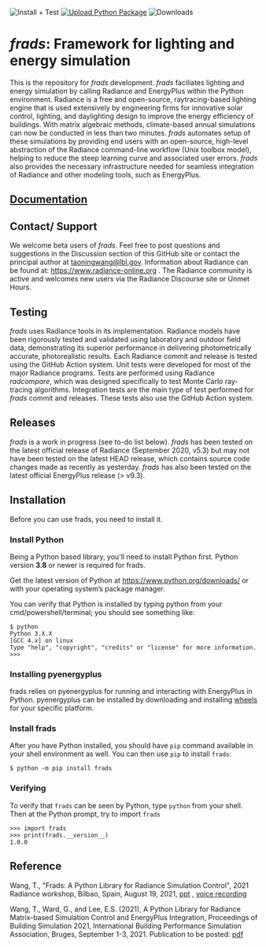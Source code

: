![Install + Test](https://github.com/LBNL-ETA/frads/actions/workflows/main.yml/badge.svg)
[![Upload Python Package](https://github.com/LBNL-ETA/frads/actions/workflows/python-publish.yml/badge.svg)](https://github.com/LBNL-ETA/frads/actions/workflows/python-publish.yml)
![Downloads](https://img.shields.io/pypi/dm/frads.svg)
# _frads_: Framework for lighting and energy simulation

This is the repository for _frads_ development. _frads_ faciliates lighting and energy simulation by calling Radiance and EnergyPlus
within the Python environment. Radiance is a free and open-source, raytracing-based lighting engine that is used extensively 
by engineering firms for innovative solar control, lighting, and daylighting design to improve the energy efficiency of buildings. 
With matrix algebraic methods, climate-based annual simulations can now be conducted in less than two minutes. _frads_ automates setup 
of these simulations by providing end users with an open-source, high-level abstraction of the Radiance command-line workflow (Unix toolbox model), 
helping to reduce the steep learning curve and associated user errors. _frads_ also provides the necessary infrastructure needed for seamless 
integration of Radiance and other modeling tools, such as EnergyPlus.

## [Documentation](https://lbnl-eta.github.io/frads/)

## Contact/ Support
We welcome beta users of _frads_. Feel free to post questions and suggestions in the Discussion section of this GitHub site or contact the principal author at taoningwang@lbl.gov.
Information about Radiance can be found at: https://www.radiance-online.org .
The Radiance community is active and welcomes new users via the Radiance Discourse site or Unmet Hours.

## Testing
_frads_ uses Radiance tools in its implementation. Radiance models have been rigorously tested and validated using laboratory and outdoor field data, demonstrating its superior  performance in delivering photometrically accurate, photorealistic results. Each Radiance commit and release is tested using the GitHub Action system.  Unit tests were developed for most of the major Radiance programs. Tests are performed using Radiance _radcompare_, which was designed specifically to test Monte Carlo ray-tracing algorithms.
Integration tests are the main type of test performed for _frads_ commit and releases.  These tests also use the GitHub Action system.

## Releases
_frads_ is a work in progress (see to-do list below). _frads_ has been tested on the latest official release of Radiance (September 2020, v5.3) but may not have been tested on the latest HEAD release, which contains source code changes made as recently as yesterday. _frads_ has also been tested on the latest official EnergyPlus release (> v9.3).

## Installation

Before you can use frads, you need to install it.

### Install Python

Being a Python based library, you'll need to install Python first.
Python version **3.8** or newer is required for frads.

Get the latest version of Python at https://www.python.org/downloads/ or with your operating system’s package manager.

You can verify that Python is installed by typing python from your cmd/powershell/terminal; you should see something like:

	$ python
	Python 3.X.X
	[GCC 4.x] on linux
	Type "help", "copyright", "credits" or "license" for more information.
	>>>

### Installing pyenergyplus
frads relies on pyenergyplus for running and interacting with EnergyPlus in Python.
pyenergyplus can be installed by downloading and installing [wheels](https://github.com/taoning/pyenergyplus/releases/tag/v23.1.0)
for your specific platform.


### Install frads

After you have Python installed, you should have `pip` command available in your shell environment as well. You can then use `pip` to install `frads`:

	$ python -m pip install frads

### Verifying

To verify that `frads` can be seen by Python, type `python` from your shell. Then at the Python prompt, try to import `frads`

	>>> import frads
	>>> print(frads.__version__)
	1.0.0


## Reference

Wang, T., "Frads: A Python Library for Radiance Simulation Control", 2021 Radiance workshop, Bilbao, Spain, August 19, 2021, [ppt](https://www.radiance-online.org/community/workshops/2021-bilbao-spain-2/presentations/19_thursday/frads.pdf) , [voice recording](https://www.radiance-online.org/community/workshops/2021-bilbao-spain-2)

Wang, T., Ward, G., and Lee, E.S. (2021), A Python Library for Radiance Matrix-based Simulation Control and EnergyPlus Integration, Proceedings of Building Simulation 2021, International Building Performance Simulation Association, Bruges, September 1-3, 2021. Publication to be posted: [pdf](https://www.researchgate.net/publication/358969936_A_Python_Library_for_Radiance_Matrix-based_Simulation_Control_and_EnergyPlus_Integration)
